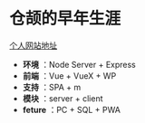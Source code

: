 # 仓颉的早年生涯

[个人网站地址](http://7nxo.leanapp.cn/#/)

- **环境** ：Node Server + Express
- **前端** ：Vue + VueX + WP
- **支持** ：SPA + m
- **模块** ：server + client
- **feture** ：PC + SQL + PWA
